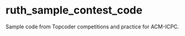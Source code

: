 ruth_sample_contest_code
========================

Sample code from Topcoder competitions and practice for ACM-ICPC.
